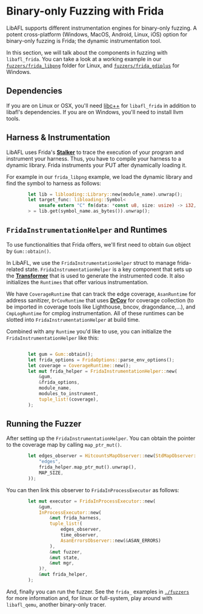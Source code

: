 # Binary-only Fuzzing with Frida

LibAFL supports different instrumentation engines for binary-only fuzzing.
A potent cross-platform (Windows, MacOS, Android, Linux, iOS) option for binary-only fuzzing is Frida; the dynamic instrumentation tool.

In this section, we will talk about the components in fuzzing with `libafl_frida`.
You can take a look at a working example in our [`fuzzers/frida_libpng`](https://github.com/AFLplusplus/LibAFL/tree/main/fuzzers/frida_libpng) folder for Linux, and [`fuzzers/frida_gdiplus`](https://github.com/AFLplusplus/LibAFL/tree/main/fuzzers/frida_gdiplus) for Windows.

## Dependencies

If you are on Linux or OSX, you'll need [libc++](https://libcxx.llvm.org/) for `libafl_frida` in addition to libafl's dependencies.
If you are on Windows, you'll need to install llvm tools.


## Harness & Instrumentation

LibAFL uses Frida's [__Stalker__](https://frida.re/docs/stalker/) to trace the execution of your program and instrument your harness.
Thus, you have to compile your harness to a dynamic library. Frida instruments your PUT after dynamically loading it.

For example in our `frida_libpng` example, we load the dynamic library and find the symbol to harness as follows:

```rust
        let lib = libloading::Library::new(module_name).unwrap();
        let target_func: libloading::Symbol<
            unsafe extern "C" fn(data: *const u8, size: usize) -> i32,
        > = lib.get(symbol_name.as_bytes()).unwrap();
```

## `FridaInstrumentationHelper` and Runtimes

To use functionalities that Frida offers, we'll first need to obtain `Gum` object by `Gum::obtain()`.

In LibAFL, we use the `FridaInstrumentationHelper` struct to manage frida-related state. `FridaInstrumentationHelper` is a key component that sets up the [__Transformer__](https://frida.re/docs/stalker/#transformer) that is used to generate the instrumented code. It also initializes the `Runtimes` that offer various instrumentation.

We have `CoverageRuntime` that can track the edge coverage,  `AsanRuntime` for address sanitizer, `DrCovRuntime` that uses [__DrCov__](https://dynamorio.org/page_drcov.html) for coverage collection (to be imported in coverage tools like Lighthouse, bncov, dragondance,...), and `CmpLogRuntime` for cmplog instrumentation.
All of these runtimes can be slotted into `FridaInstrumentationHelper` at build time.

Combined with any `Runtime` you'd like to use, you can initialize the `FridaInstrumentationHelper` like this:

```rust

        let gum = Gum::obtain();
        let frida_options = FridaOptions::parse_env_options();
        let coverage = CoverageRuntime::new();
        let mut frida_helper = FridaInstrumentationHelper::new(
            &gum,
            &frida_options,
            module_name,
            modules_to_instrument,
            tuple_list!(coverage),
        );
```

## Running the Fuzzer

After setting up the `FridaInstrumentationHelper`. You can obtain the pointer to the coverage map by calling `map_ptr_mut()`.

```rust
        let edges_observer = HitcountsMapObserver::new(StdMapObserver::new_from_ptr(
            "edges",
            frida_helper.map_ptr_mut().unwrap(),
            MAP_SIZE,
        ));
```

You can then link this observer to `FridaInProcessExecutor` as follows:

```rust
        let mut executor = FridaInProcessExecutor::new(
            &gum,
            InProcessExecutor::new(
                &mut frida_harness,
                tuple_list!(
                    edges_observer,
                    time_observer,
                    AsanErrorsObserver::new(&ASAN_ERRORS)
                ),
                &mut fuzzer,
                &mut state,
                &mut mgr,
            )?,
            &mut frida_helper,
        );
```

And, finally you can run the fuzzer.
See the `frida_` examples in [`./fuzzers`](https://github.com/AFLplusplus/LibAFL/tree/main/fuzzers/) for more information and, for linux or full-system, play around with `libafl_qemu`, another binary-only tracer.